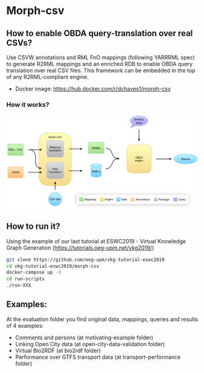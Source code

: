 # Morph-csv
## How to enable OBDA query-translation over real CSVs?

Use CSVW annotations and RML FnO mappings (following YARRRML spec) to generate R2RML mappings and an enriched RDB to enable OBDA query translation over real CSV files. This framework can be embedded in the top of any R2RML-compliant engine.

- Docker image: https://hub.docker.com/r/dchaves1/morph-csv

### How it works?
![Morph-csv workflow](figures/morphcsv.png?raw=true "Morph-CSV workflow")

## How to run it?
Using the example of our last tutorial at ESWC2019 - Virtual Knowledge Graph Generation (https://tutorials.oeg-upm.net/vkg2019/)
```bash
git clone https://github.com/oeg-upm/vkg-tutorial-eswc2019
cd vkg-tutorial-eswc2019/morph-csv
docker-compose up -d
cd run-scripts
./run-XXX
```


## Examples:
At the evaluation folder you find original data, mappings, queries and results of 4 examples:
- Comments and persons (at motivating-example folder)
- Linking Open City data (at open-city-data-validation folder)
- Virtual Bio2RDF (at bio2rdf folder)
- Performance over GTFS transport data (at transport-performance folder)